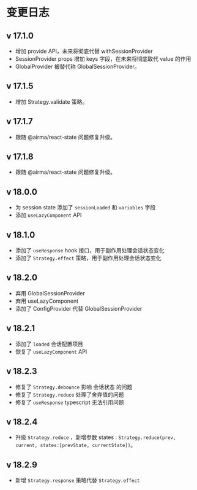 # 变更日志

## v 17.1.0

* 增加 provide API，未来将彻底代替 withSessionProvider
* SessionProvider props 增加 keys 字段，在未来将彻底取代 value 的作用
* GlobalProvider 被替代称 GlobalSessionProvider。

## v 17.1.5

* 增加 Strategy.validate 策略。

## v 17.1.7

* 跟随 @airma/react-state 问题修复升级。

## v 17.1.8

* 跟随 @airma/react-state 问题修复升级。

## v 18.0.0

* 为 session state 添加了 `sessionLoaded` 和 `variables` 字段
* 添加 `useLazyComponent` API

## v 18.1.0

* 添加了 `useResponse` hook 接口，用于副作用处理会话状态变化
* 添加了 `Strategy.effect` 策略，用于副作用处理会话状态变化

## v 18.2.0

* 弃用 GlobalSessionProvider
* 弃用 useLazyComponent
* 添加了 ConfigProvider 代替 GlobalSessionProvider

## v 18.2.1

* 添加了 `loaded` 会话配置项目
* 恢复了 `useLazyComponent` API

## v 18.2.3

* 修复了 `Strategy.debounce`  影响 会话状态 的问题
* 修复了 `Strategy.reduce` 处理了舍弃值的问题
* 修复了 `useResponse` typescript 无法引用问题

## v 18.2.4

* 升级 `Strategy.reduce` ，新增参数 states : `Strategy.reduce(prev, current, states:[prevState, currentState])`。

## v 18.2.9

* 新增 `Strategy.response` 策略代替 `Strategy.effect`
